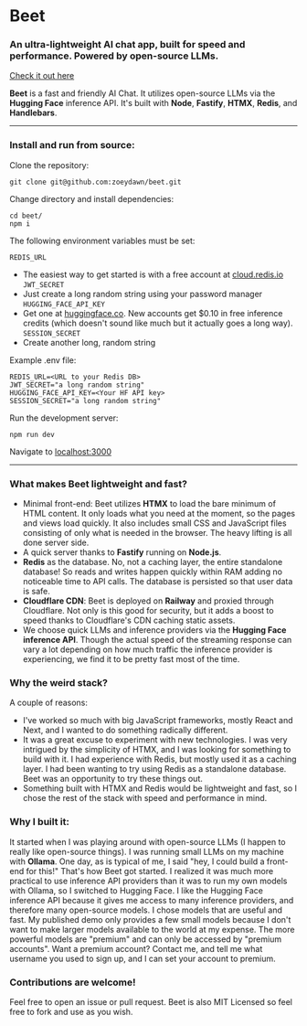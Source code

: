 # Beet

### An ultra‑lightweight AI chat app, built for speed and performance. Powered by open-source LLMs. 

[Check it out here](https://beet.zoey.ninja/)

**Beet** is a fast and friendly AI Chat. It utilizes open-source LLMs via the **Hugging Face** inference API. It's built with **Node**, **Fastify**, **HTMX**, **Redis**, and **Handlebars**. 

---

### Install and run from source:

Clone the repository:
```
git clone git@github.com:zoeydawn/beet.git
```

Change directory and install dependencies: 
```
cd beet/
npm i
```

The following environment variables must be set:

`REDIS_URL` 
- The easiest way to get started is with a free account at [cloud.redis.io](https://cloud.redis.io)
`JWT_SECRET` 
- Just create a long random string using your password manager 
`HUGGING_FACE_API_KEY` 
- Get one at [huggingface.co](https://huggingface.co/). New accounts get $0.10 in free inference credits (which doesn't sound like much but it actually goes a long way).
`SESSION_SECRET` 
-  Create another long, random string

Example .env file:
```
REDIS_URL=<URL to your Redis DB>
JWT_SECRET="a long random string"
HUGGING_FACE_API_KEY=<Your HF API key>
SESSION_SECRET="a long random string"
```

Run the development server:
```
npm run dev
```

Navigate to [localhost:3000](http://localhost:3000/)

---

### What makes Beet lightweight and fast? 
- Minimal front-end: Beet utilizes **HTMX** to load the bare minimum of HTML content. It only loads what you need at the moment, so the pages and views load quickly. It also includes small CSS and JavaScript files consisting of only what is needed in the browser. The heavy lifting is all done server side.
- A quick server thanks to **Fastify** running on **Node.js**.
- **Redis** as the database. No, not a caching layer, the entire standalone database! So reads and writes happen quickly within RAM adding no noticeable time to API calls. The database is persisted so that user data is safe. 
- **Cloudflare CDN**: Beet is deployed on **Railway** and proxied through Cloudflare. Not only is this good for security, but it adds a boost to speed thanks to Cloudflare's CDN caching static assets. 
- We choose quick LLMs and inference providers via the **Hugging Face inference API**. Though the actual speed of the streaming response can vary a lot depending on how much traffic the inference provider is experiencing, we find it to be pretty fast most of the time. 

### Why the weird stack?
A couple of reasons:
- I've worked so much with big JavaScript frameworks, mostly React and Next, and I wanted to do something radically different. 
- It was a great excuse to experiment with new technologies. I was very intrigued by the simplicity of HTMX, and I was looking for something to build with it. I had experience with Redis, but mostly used it as a caching layer. I had been wanting to try using Redis as a standalone database. Beet was an opportunity to try these things out.
- Something built with HTMX and Redis would be lightweight and fast, so I chose the rest of the stack with speed and performance in mind.

### Why I built it:
It started when I was playing around with open-source LLMs (I happen to really like open-source things). I was running small LLMs on my machine with **Ollama**. One day, as is typical of me, I said "hey, I could build a front-end for this!" That's how Beet got started. 
I realized it was much more practical to use inference API providers than it was to run my own models with Ollama, so I switched to Hugging Face. I like the Hugging Face inference API because it gives me access to many inference providers, and therefore many open-source models. 
I chose models that are useful and fast. My published demo only provides a few small models because I don't want to make larger models available to the world at my expense. The more powerful models are "premium" and can only be accessed by "premium accounts". Want a premium account? Contact me, and tell me what username you used to sign up, and I can set your account to premium. 


### Contributions are welcome!
Feel free to open an issue or pull request. Beet is also MIT Licensed so feel free to fork and use as you wish.
